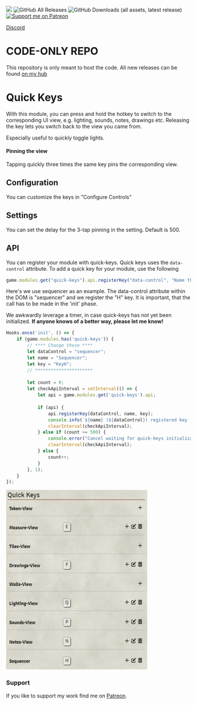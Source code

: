 ![](https://img.shields.io/badge/Foundry-v12-informational) 
![GitHub All Releases](https://img.shields.io/github/downloads/Syrious/foundryvtt-quick-keys/total?label=Downloads+Total) 
![GitHub Downloads (all assets, latest release)](https://img.shields.io/github/downloads/Syrious/foundryvtt-quick-keys/latest/total?label=Downloads+Latest)
[![Support me on Patreon](https://img.shields.io/endpoint.svg?url=https%3A%2F%2Fshieldsio-patreon.vercel.app%2Fapi%3Fusername%3DSyriousWorkshop%26type%3Dpatrons&style=flat)](https://patreon.com/SyriousWorkshop)

[Discord](https://discord.gg/VMqndcyUGS)

# CODE-ONLY REPO
This repository is only meant to host the code. All new releases can be found [on my hub](https://hub.adventurer-backpack.com)

# Quick Keys
With this module, you can press and hold the hotkey to switch to the corresponding UI view, e.g. lighting, sounds, notes, drawings etc. 
Releasing the key lets you switch back to the view you came from.

Especially useful to quickly toggle lights.

#### Pinning the view
Tapping quickly three times the same key pins the corresponding view.

## Configuration
You can customize the keys in "Configure Controls" 

## Settings
You can set the delay for the 3-tap pinning in the setting. Default is 500.

## API
You can register your module with quick-keys.
Quick keys uses the `data-control` attribute. To add a quick key for your module, use the following
```javascript
game.modules.get("quick-keys").api.registerKey("data-control", "Name that gets displayed in Configure Controls", "The Key");
```

Here's we use sequencer as an example. The data-control attribute within the DOM is "sequencer" and we register the "H" key.
It is important, that the call has to be made in the 'init' phase.

We awkwardly leverage a timer, in case quick-keys has not yet been initialized. __If anyone knows of a better way, please let me know!__

```javascript
Hooks.once('init', () => {
    if (game.modules.has('quick-keys')) {
        // **** Change these ****
        let dataControl = "sequencer";
        let name = "Sequencer";
        let key = "KeyH";
        // **********************

        let count = 0;
        let checkApiInterval = setInterval(() => {
            let api = game.modules.get('quick-keys').api;

            if (api) {
                api.registerKey(dataControl, name, key);
                console.info(`${name} (${dataControl}) registered key '${key}' successfully with quick-keys`);
                clearInterval(checkApiInterval);
            } else if (count >= 500) {
                console.error("Cancel waiting for quick-keys initialization");
                clearInterval(checkApiInterval);
            } else {
                count++;
            }
        }, 1);
    }
});
```

![config.png](assets/config.png)

### Support
If you like to support my work find me on [Patreon](https://www.patreon.com/SyriousWorkshop).
